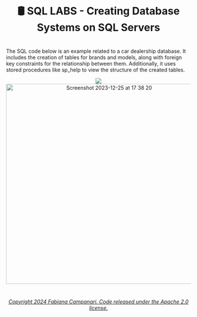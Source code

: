 <br>

# <p align="center"> 🛢️ SQL LABS - Creating Database Systems  on SQL Servers






#

The SQL code below is an example related to a car dealership database. It includes the creation of tables for brands and models, along with foreign key constraints for the relationship between them. Additionally, it uses stored procedures like sp_help to view the structure of the created tables.


<p align="center">
<img src="https://github.com/FabianaCampanari/SQL_LABS/assets/113218619/069f2147-992e-4183-b997-c23d41530dda"/>



<img width="546" alt="Screenshot 2023-12-25 at 17 38 20" src="https://github.com/FabianaCampanari/SQL_LABS/assets/113218619/069f2147-992e-4183-b997-c23d41530dda">




#

###### <p align="center"> [Copyright 2024 Fabiana Campanari. Code released under the Apache 2.0 license.](https://github.com/FabianaCampanari/SQL_LABS/blob/5a8f935d961852f4801c868033cbdeb53e003b80/LICENSE)
